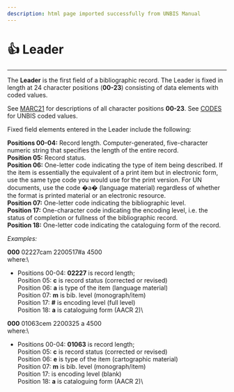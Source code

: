 ```yaml
---
description: html page imported successfully from UNBIS Manual
---
```


# 👍 Leader

***

The **Leader** is the first field of a bibliographic record. The Leader is fixed in length at 24 character positions (**00-23**) consisting of data elements with coded values.

See [MARC21](http://www.loc.gov/marc/bibliographic/bdleader.html) for descriptions of all character positions **00-23**. See [CODES](https://www.un.org/depts/dhl/unbisref\_manual/bd/cleader.htm) for UNBIS coded values.

Fixed field elements entered in the Leader include the following:

**Positions 00-04:** Record length. Computer-generated, five-character numeric string that specifies the length of the entire record.\
**Position 05:** Record status.\
**Position 06:** One-letter code indicating the type of item being described. If the item is essentially the equivalent of a print item but in electronic form, use the same type code you would use for the print version. For UN documents, use the code �a� (language material) regardless of whether the format is printed material or an electronic resource.\
**Position 07:** One-letter code indicating the bibliographic level.\
**Position 17:** One-character code indicating the encoding level, i.e. the status of completion or fullness of the bibliographic record.\
**Position 18:** One-letter code indicating the cataloguing form of the record.

_Examples:_

**000** 02227cam 2200517#a 4500\
where:\


* Positions 00-04: **02227** is record length;\
  Position 05: **c** is record status (corrected or revised)\
  Position 06: **a** is type of the item (language material)\
  Position 07: **m** is bib. level (monograph/item)\
  Position 17: **#** is encoding level (full level)\
  Position 18: **a** is cataloguing form (AACR 2)\


**000** 01063cem 2200325 a 4500\
where:\


* Positions 00-04: **01063** is record length;\
  Position 05: **c** is record status (corrected or revised)\
  Position 06: **e** is type of the item (cartographic material)\
  Position 07: **m** is bib. level (monograph/item)\
  Position 17:   is encoding level (blank)\
  Position 18: **a** is cataloguing form (AACR 2)\

